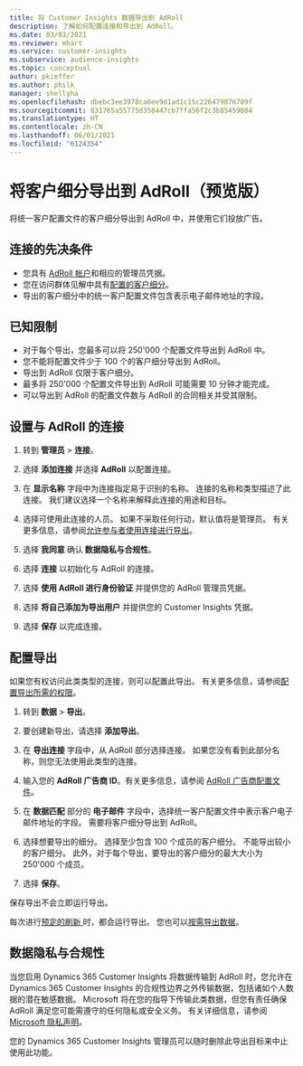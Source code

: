 ```yaml
---
title: 将 Customer Insights 数据导出到 AdRoll
description: 了解如何配置连接和导出到 AdRoll。
ms.date: 03/03/2021
ms.reviewer: mhart
ms.service: customer-insights
ms.subservice: audience-insights
ms.topic: conceptual
author: pkieffer
ms.author: philk
manager: shellyha
ms.openlocfilehash: dbebc3ee3978ca6ee9d1ad1c15c226479876709f
ms.sourcegitcommit: 831765a55775d358447cb7ffa56f2c3b85459084
ms.translationtype: HT
ms.contentlocale: zh-CN
ms.lasthandoff: 06/01/2021
ms.locfileid: "6124354"
---
```

# <a name="export-segments-to-adroll-preview"></a>将客户细分导出到 AdRoll（预览版）

将统一客户配置文件的客户细分导出到 AdRoll 中，并使用它们投放广告。 

## <a name="prerequisites-for-a-connection"></a>连接的先决条件

-   您具有 [AdRoll 帐户](https://www.adroll.com/)和相应的管理员凭据。
-   您在访问群体见解中具有[配置的客户细分](segments.md)。
-   导出的客户细分中的统一客户配置文件包含表示电子邮件地址的字段。

## <a name="known-limitations"></a>已知限制

- 对于每个导出，您最多可以将 250'000 个配置文件导出到 AdRoll 中。
- 您不能将配置文件少于 100 个的客户细分导出到 AdRoll。 
- 导出到 AdRoll 仅限于客户细分。
- 最多将 250'000 个配置文件导出到 AdRoll 可能需要 10 分钟才能完成。 
- 可以导出到 AdRoll 的配置文件数与 AdRoll 的合同相关并受其限制。

## <a name="set-up-connection-to-adroll"></a>设置与 AdRoll 的连接

1. 转到 **管理员** > **连接**。

1. 选择 **添加连接** 并选择 **AdRoll** 以配置连接。

1. 在 **显示名称** 字段中为连接指定易于识别的名称。 连接的名称和类型描述了此连接。 我们建议选择一个名称来解释此连接的用途和目标。

1. 选择可使用此连接的人员。 如果不采取任何行动，默认值将是管理员。 有关更多信息，请参阅[允许参与者使用连接进行导出](connections.md#allow-contributors-to-use-a-connection-for-exports)。

1. 选择 **我同意** 确认 **数据隐私与合规性**。

1. 选择 **连接** 以初始化与 AdRoll 的连接。

1. 选择 **使用 AdRoll 进行身份验证** 并提供您的 AdRoll 管理员凭据。 

1. 选择 **将自己添加为导出用户** 并提供您的 Customer Insights 凭据。

1. 选择 **保存** 以完成连接。

## <a name="configure-an-export"></a>配置导出

如果您有权访问此类类型的连接，则可以配置此导出。 有关更多信息，请参阅[配置导出所需的权限](export-destinations.md#set-up-a-new-export)。

1. 转到 **数据** > **导出**。

1. 要创建新导出，请选择 **添加导出**。

1. 在 **导出连接** 字段中，从 AdRoll 部分选择连接。 如果您没有看到此部分名称，则您无法使用此类型的连接。

1. 输入您的 **AdRoll 广告商 ID**。有关更多信息，请参阅 [AdRoll 广告商配置文件](https://help.adroll.com/hc/articles/212011838-Advertiser-Profiles)。

3. 在 **数据匹配** 部分的 **电子邮件** 字段中，选择统一客户配置文件中表示客户电子邮件地址的字段。 需要将客户细分导出到 AdRoll。

1. 选择想要导出的细分。 选择至少包含 100 个成员的客户细分。 不能导出较小的客户细分。 此外，对于每个导出，要导出的客户细分的最大大小为 250'000 个成员。 

1. 选择 **保存**。

保存导出不会立即运行导出。

每次进行[预定的刷新 ](system.md#schedule-tab)时，都会运行导出。 您也可以[按需导出数据](export-destinations.md#run-exports-on-demand)。 


## <a name="data-privacy-and-compliance"></a>数据隐私与合规性

当您启用 Dynamics 365 Customer Insights 将数据传输到 AdRoll 时，您允许在 Dynamics 365 Customer Insights 的合规性边界之外传输数据，包括诸如个人数据的潜在敏感数据。 Microsoft 将在您的指导下传输此类数据，但您有责任确保 AdRoll 满足您可能需遵守的任何隐私或安全义务。 有关详细信息，请参阅 [Microsoft 隐私声明](https://go.microsoft.com/fwlink/?linkid=396732)。

您的 Dynamics 365 Customer Insights 管理员可以随时删除此导出目标来中止使用此功能。

